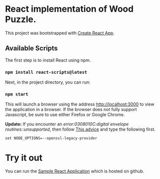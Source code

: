 # React implementation of Wood Puzzle.

This project was bootstrapped with [Create React App](https://github.com/facebook/create-react-app).

## Available Scripts

The first step is to install React using npm. 

### `npm install react-scripts@latest`

Next, in the project directory, you can run:

### `npm start`

This will launch a browser using the address [http://localhost:3000](http://localhost:3000) to view the 
application in a browser. If the browser does not fully support Javascript, be sure to use either Firefox
or Google Chrome.

**Update:** If you encounter an *error:0308010C:digital envelope routines::unsupported*, then follow [This advice](https://www.geeksforgeeks.org/how-to-fix-error0308010cdigital-envelope-routinesunsupported-in-nodejs/) and 
type the following first.

`set NODE_OPTIONS=--openssl-legacy-provider`

# Try it out

You can run the [Sample React Application](https://heineman.github.io/woodPuzzle/) which is hosted on github.
